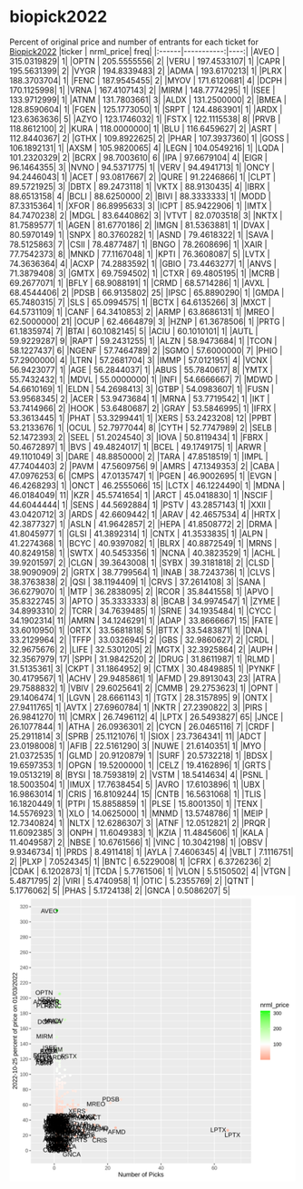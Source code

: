 # biopick2022
Percent of original price and number of entrants for each ticket for [Biopick2022](https://twitter.com/hashtag/Biopick2022)
|ticker |  nrml_price| freq|
|:------|-----------:|----:|
|AVEO   | 315.0319829|    1|
|OPTN   | 205.5555556|    2|
|VERU   | 197.4533107|    1|
|CAPR   | 195.5631399|    2|
|VYGR   | 194.8339483|    2|
|ADMA   | 193.6170213|    1|
|PLRX   | 188.3703704|    1|
|FENC   | 187.9545455|    2|
|MYOV   | 171.6120681|    4|
|DCPH   | 170.1125998|    1|
|VRNA   | 167.4107143|    2|
|MIRM   | 148.7774295|    1|
|ISEE   | 133.9712999|    1|
|ATNM   | 131.7803661|    3|
|ALDX   | 131.2500000|    2|
|BMEA   | 128.8590604|    1|
|FGEN   | 125.1773050|    1|
|SRPT   | 124.4863901|    1|
|ARDX   | 123.6363636|    5|
|AZYO   | 123.1746032|    1|
|FSTX   | 122.1115538|    8|
|PRVB   | 118.8612100|    2|
|KURA   | 118.0000000|    1|
|BLU    | 116.6459627|    2|
|ASRT   | 112.8440367|    2|
|GTHX   | 109.8922625|    2|
|PHAR   | 107.3937360|    1|
|GOSS   | 106.1892131|    1|
|AXSM   | 105.9820065|    4|
|LEGN   | 104.0549216|    1|
|LQDA   | 101.2320329|    2|
|BCRX   |  98.7003610|    6|
|IPA    |  97.6679104|    4|
|EIGR   |  96.1464355|    3|
|NVNO   |  94.5371775|    1|
|VERV   |  94.4941713|    1|
|ONCY   |  94.2446043|    1|
|ACET   |  93.0817667|    2|
|QURE   |  91.2246866|    1|
|CLPT   |  89.5721925|    3|
|DBTX   |  89.2473118|    1|
|VKTX   |  88.9130435|    4|
|IBRX   |  88.6513158|    4|
|BCLI   |  88.6250000|    2|
|BIVI   |  88.3333333|    1|
|MODD   |  87.3315364|    1|
|XFOR   |  86.8995633|    3|
|ICPT   |  85.9422906|    1|
|IMTX   |  84.7470238|    2|
|MDGL   |  83.6440862|    3|
|VTVT   |  82.0703518|    3|
|NKTX   |  81.7589577|    1|
|AGEN   |  81.6770186|    2|
|IMGN   |  81.5363881|    1|
|DVAX   |  80.5970149|    1|
|SNPX   |  80.3760282|    1|
|ASND   |  79.4618322|    1|
|SAVA   |  78.5125863|    7|
|CSII   |  78.4877487|    1|
|BNGO   |  78.2608696|    1|
|XAIR   |  77.7542373|    8|
|MNKD   |  77.1167048|    1|
|KPTI   |  76.3608087|    5|
|LVTX   |  74.3636364|    4|
|ACXP   |  74.2883592|    1|
|GBIO   |  73.4463277|    1|
|ANVS   |  71.3879408|    3|
|GMTX   |  69.7594502|    1|
|CTXR   |  69.4805195|    1|
|MCRB   |  69.2677071|    1|
|BFLY   |  68.9088191|    1|
|CRMD   |  68.5714286|    1|
|AVXL   |  68.4544406|    2|
|PDSB   |  66.9135802|   25|
|IPSC   |  65.8890290|    1|
|GMDA   |  65.7480315|    7|
|SLS    |  65.0994575|    1|
|BCTX   |  64.6135266|    3|
|MXCT   |  64.5731109|    1|
|CANF   |  64.3410853|    2|
|ARMP   |  63.8686131|    1|
|MREO   |  62.5000000|   21|
|OCUP   |  62.4664879|    3|
|HZNP   |  61.3678506|    1|
|PRTG   |  61.1835974|    7|
|BTAI   |  60.1082145|    5|
|ACIU   |  60.1010101|    1|
|AUTL   |  59.9229287|    9|
|RAPT   |  59.2431255|    1|
|ALZN   |  58.9473684|    1|
|TCON   |  58.1227437|    6|
|NGENF  |  57.7464789|    2|
|SGMO   |  57.6000000|    7|
|PHIO   |  57.2900000|    4|
|LTRN   |  57.2681704|    3|
|IMMP   |  57.0121951|    4|
|VCNX   |  56.9423077|    1|
|AGE    |  56.2844037|    1|
|ABUS   |  55.7840617|    8|
|YMTX   |  55.7432432|    1|
|MDVL   |  55.0000000|    1|
|INFI   |  54.6666667|    7|
|MDWD   |  54.6610169|    1|
|ELDN   |  54.2698413|    3|
|GTBP   |  54.0983607|    1|
|FUSN   |  53.9568345|    2|
|ACER   |  53.9473684|    1|
|MRNA   |  53.7719542|    1|
|IKT    |  53.7414966|    2|
|HOOK   |  53.6480687|    2|
|GRAY   |  53.5846995|    1|
|IFRX   |  53.3613445|    1|
|PHAT   |  53.3299441|    1|
|XERS   |  53.2423208|   12|
|PPBT   |  53.2133676|    1|
|OCUL   |  52.7977044|    8|
|CYTH   |  52.7747989|    2|
|SELB   |  52.1472393|    2|
|SEEL   |  51.2024540|    3|
|IOVA   |  50.8119434|    1|
|FBRX   |  50.4672897|    1|
|BVS    |  49.4824017|    1|
|BCEL   |  49.1749175|    1|
|ARWR   |  49.1101049|    3|
|DARE   |  48.8850000|    2|
|TARA   |  47.8518519|    1|
|IMPL   |  47.7404403|    2|
|PAVM   |  47.5609756|    9|
|AMRS   |  47.1349353|    2|
|CABA   |  47.0976253|    6|
|CMPS   |  47.0135747|    1|
|PGEN   |  46.9002695|    1|
|EVGN   |  46.4268293|    1|
|ONCT   |  46.2555066|   15|
|LCTX   |  46.1224490|    1|
|MDNA   |  46.0184049|   11|
|KZR    |  45.5741654|    1|
|ARCT   |  45.0418830|    1|
|NSCIF  |  44.6044444|    1|
|SENS   |  44.5692884|    1|
|PSTV   |  43.2857143|    1|
|XXII   |  43.0420712|    3|
|ARDS   |  42.6609442|    1|
|ARAV   |  42.4657534|    4|
|HRTX   |  42.3877327|    1|
|ASLN   |  41.9642857|    2|
|HEPA   |  41.8508772|    2|
|DRMA   |  41.8045977|    1|
|GLSI   |  41.3892314|    1|
|CNTX   |  41.3533835|    1|
|ALPN   |  41.2274368|    1|
|BCYC   |  40.9397082|    1|
|BLRX   |  40.8872549|    1|
|MRNS   |  40.8249158|    1|
|SWTX   |  40.5453356|    1|
|NCNA   |  40.3823529|    1|
|ACHL   |  39.9201597|    2|
|CLGN   |  39.3643008|    1|
|SYBX   |  39.3181818|    2|
|CLSD   |  38.9090909|    2|
|GRTX   |  38.7799564|    1|
|INAB   |  38.7243736|    1|
|CLVS   |  38.3763838|    2|
|QSI    |  38.1194409|    1|
|CRVS   |  37.2614108|    3|
|SANA   |  36.6279070|    1|
|MTP    |  36.2838095|    2|
|RCOR   |  35.8441558|    1|
|APVO   |  35.8322745|    3|
|APTO   |  35.3333333|    8|
|BCAB   |  34.9974547|    1|
|ZYME   |  34.8993310|    2|
|TCRR   |  34.7639485|    1|
|SRNE   |  34.1935484|    1|
|CYCC   |  34.1902314|   11|
|AMRN   |  34.1246291|    1|
|ADAP   |  33.8666667|   15|
|FATE   |  33.6010950|    1|
|ORTX   |  33.5681818|    5|
|BTTX   |  33.5483871|    1|
|DNA    |  33.2129964|    2|
|TFFP   |  33.0326945|    2|
|GBS    |  32.9860627|    2|
|CRDL   |  32.9675676|    2|
|LIFE   |  32.5301205|    2|
|MGTX   |  32.3925864|    2|
|AUPH   |  32.3567979|   17|
|SPPI   |  31.9842520|    2|
|DRUG   |  31.8611987|    1|
|RLMD   |  31.5135361|    3|
|CKPT   |  31.1864952|    9|
|CTMX   |  30.4849885|    1|
|PYNKF  |  30.4179567|    1|
|ACHV   |  29.9485861|    1|
|AFMD   |  29.8913043|   23|
|ATRA   |  29.7588832|    1|
|VBIV   |  29.6025641|    2|
|CMMB   |  29.2753623|    1|
|OPNT   |  29.1406474|    1|
|LGVN   |  28.6661143|    1|
|TGTX   |  28.3157895|    9|
|ONTX   |  27.9411765|    1|
|AVTX   |  27.6960784|    1|
|NKTR   |  27.2390822|    3|
|PIRS   |  26.9841270|   11|
|CMRX   |  26.7496112|    4|
|LPTX   |  26.5493827|   65|
|JNCE   |  26.1077844|    1|
|ATHA   |  26.0936301|    2|
|CYCN   |  26.0465116|    7|
|CRDF   |  25.2911814|    3|
|SPRB   |  25.1121076|    1|
|SIOX   |  23.7364341|   11|
|ADCT   |  23.0198008|    1|
|AFIB   |  22.5161290|    3|
|NUWE   |  21.6140351|    1|
|MYO    |  21.0372535|    1|
|GLMD   |  20.9120879|    1|
|SURF   |  20.5732218|    1|
|BDSX   |  19.6597353|    1|
|OPGN   |  19.5200000|    1|
|CELZ   |  19.4162896|    1|
|GRTS   |  19.0513219|    8|
|BYSI   |  18.7593819|    2|
|VSTM   |  18.5414634|    4|
|PSNL   |  18.5003504|    1|
|IMUX   |  17.7638454|    5|
|AVRO   |  17.6103896|    1|
|UBX    |  16.9863014|    1|
|CRIS   |  16.8109244|   15|
|CNTB   |  16.5631068|    1|
|TLIS   |  16.1820449|    1|
|PTPI   |  15.8858859|    1|
|PLSE   |  15.8001350|    1|
|TENX   |  14.5576923|    1|
|XLO    |  14.0625000|    1|
|MNMD   |  13.5748786|    1|
|MEIP   |  12.7340824|    1|
|NLTX   |  12.6286307|    3|
|ATNF   |  12.0512821|    2|
|PRQR   |  11.6092385|    3|
|ONPH   |  11.6049383|    1|
|KZIA   |  11.4845606|    1|
|KALA   |  11.4049587|    2|
|NBSE   |  10.6761566|    1|
|VINC   |  10.3042198|    1|
|OBSV   |   9.9346734|    1|
|PRDS   |   8.4911418|    1|
|AYLA   |   7.4606345|    4|
|VBLT   |   7.1116751|    2|
|PLXP   |   7.0524345|    1|
|BNTC   |   6.5229008|    1|
|CFRX   |   6.3726236|    2|
|CDAK   |   6.1202873|    1|
|TCDA   |   5.7761506|    1|
|VLON   |   5.5150502|    4|
|VTGN   |   5.4871795|    2|
|VIRI   |   5.4740958|    1|
|OTIC   |   5.2355769|    2|
|QTNT   |   5.1776062|    5|
|PHAS   |   5.1724138|    2|
|GNCA   |   0.5086207|    5|
![retvspicks](biopicks.png?raw=true)
